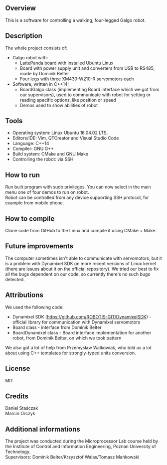 ## Overview
This is a software for controlling a walking, four-legged Galgo robot.

## Description
The whole project consists of:
* Galgo robot with:
  * LattePanda board with installed Ubuntu Linux
  * Board with power supply unit and converters from USB to RS485, made by Dominik Belter
  * Four legs with three XM430-W210-R servomotors each
* Software, written in C++14:
  * BoardGalgo class (implementing Board interface which we got from our supervisors), used to communicate with robot for setting or reading specific options, like position or speed
  * Demos used to show abilities of robot

## Tools
- Operating system: Linux Ubuntu 16.04.02 LTS.
- Editors/IDE: Vim, QTCreator and Visual Studio Code
- Language: C++14
- Compiler: GNU G++
- Build system: CMake and GNU Make
- Controlling the robot: via SSH

## How to run
Run built program with sudo privileges. You can now select in the main menu one of four demos to run on robot.  
Robot can be controlled from any device supporting SSH protocol, for example from mobile phone.

## How to compile
Clone code from GitHub to the Linux and compile it using CMake + Make.

## Future improvements
The computer sometimes isn't able to communicate with servomotors, but it is a problem with Dynamixel SDK on more recent versions of Linux kernel (there are issues about it on the official repository). We tried our best to fix all the bugs dependent on our code, so currently there's no such bugs detected.

## Attributions
We used the following code:
- Dynamixel SDK (https://github.com/ROBOTIS-GIT/DynamixelSDK) - official library for communication with Dynamixel servomotors
- Board class - interface from Dominik Belter
- BoardDynamixel class - Board interface implementation for another robot, from Dominik Belter, on which we took pattern

We also got a lot of help from Przemysław Walkowiak, who told us a lot about using C++ templates for strongly-typed units conversion.

## License
MIT

## Credits
Daniel Staśczak  
Marcin Orczyk

## Additional informations
The project was conducted during the Microprocessor Lab course held by the Institute of Control and Information Engineering, Poznan University of Technology.  
Supervisors: Dominik Belter/Krzysztof Walas/Tomasz Mańkowski
